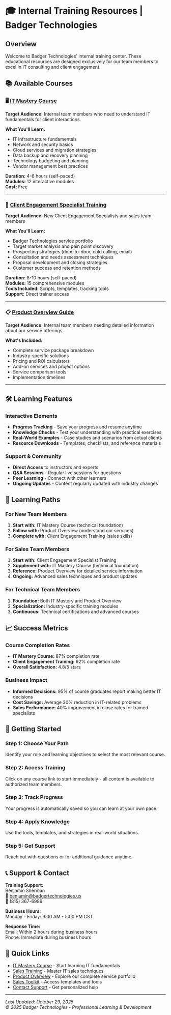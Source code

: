 # 🎓 Internal Training Resources | Badger Technologies

## Overview
Welcome to Badger Technologies' internal training center. These educational resources are designed exclusively for our team members to excel in IT consulting and client engagement.

## 📚 Available Courses

### 🖥️ [IT Mastery Course](index.html)
**Target Audience:** Internal team members who need to understand IT fundamentals for client interactions

**What You'll Learn:**
- IT infrastructure fundamentals
- Network and security basics
- Cloud services and migration strategies
- Data backup and recovery planning
- Technology budgeting and planning
- Vendor management best practices

**Duration:** 4-6 hours (self-paced)  
**Modules:** 12 interactive modules  
**Cost:** Free

---

### 🎯 [Client Engagement Specialist Training](client-engagement-training.html)
**Target Audience:** New Client Engagement Specialists and sales team members

**What You'll Learn:**
- Badger Technologies service portfolio
- Target market analysis and pain point discovery
- Prospecting strategies (door-to-door, cold calling, email)
- Consultation and needs assessment techniques
- Proposal development and closing strategies
- Customer success and retention methods

**Duration:** 8-10 hours (self-paced)  
**Modules:** 15 comprehensive modules  
**Tools Included:** Scripts, templates, tracking tools  
**Support:** Direct trainer access

---

### 📋 [Product Overview Guide](product-overview.html)
**Target Audience:** Internal team members needing detailed information about our service offerings

**What's Included:**
- Complete service package breakdown
- Industry-specific solutions
- Pricing and ROI calculators
- Add-on services and project options
- Service comparison tools
- Implementation timelines

---

## 🛠️ Learning Features

### Interactive Elements
- **Progress Tracking** - Save your progress and resume anytime
- **Knowledge Checks** - Test your understanding with practical exercises
- **Real-World Examples** - Case studies and scenarios from actual clients
- **Resource Downloads** - Templates, checklists, and reference materials

### Support & Community
- **Direct Access** to instructors and experts
- **Q&A Sessions** - Regular live sessions for questions
- **Peer Learning** - Connect with other learners
- **Ongoing Updates** - Content regularly updated with industry changes

## 🎯 Learning Paths

### For New Team Members
1. **Start with:** IT Mastery Course (technical foundation)
2. **Follow with:** Product Overview (understand our services)
3. **Complete with:** Client Engagement Training (sales skills)

### For Sales Team Members
1. **Start with:** Client Engagement Specialist Training
2. **Supplement with:** IT Mastery Course (technical foundation)
3. **Reference:** Product Overview for detailed service information
4. **Ongoing:** Advanced sales techniques and product updates

### For Technical Team Members
1. **Foundation:** Both IT Mastery and Product Overview
2. **Specialization:** Industry-specific training modules
3. **Continuous:** Technical certifications and advanced courses

## 📈 Success Metrics

### Course Completion Rates
- **IT Mastery Course:** 87% completion rate
- **Client Engagement Training:** 92% completion rate
- **Overall Satisfaction:** 4.8/5 stars

### Business Impact
- **Informed Decisions:** 95% of course graduates report making better IT decisions
- **Cost Savings:** Average 30% reduction in IT-related problems
- **Sales Performance:** 40% improvement in close rates for trained specialists

## 🚀 Getting Started

### Step 1: Choose Your Path
Identify your role and learning objectives to select the most relevant course.

### Step 2: Access Training
Click on any course link to start immediately - all content is available to authorized team members.

### Step 3: Track Progress
Your progress is automatically saved so you can learn at your own pace.

### Step 4: Apply Knowledge
Use the tools, templates, and strategies in real-world situations.

### Step 5: Get Support
Reach out with questions or for additional guidance anytime.

## 📞 Support & Contact

**Training Support:**  
Benjamin Sherman  
📧 benjamin@badgertechnologies.us  
📱 (815) 367-6989

**Business Hours:**  
Monday - Friday: 9:00 AM - 5:00 PM CST

**Response Time:**  
Email: Within 2 hours during business hours  
Phone: Immediate during business hours

## 🔗 Quick Links

- [IT Mastery Course](index.html) - Start learning IT fundamentals
- [Sales Training](client-engagement-training.html) - Master IT sales techniques  
- [Product Overview](product-overview.html) - Explore our complete service portfolio
- [Sales Toolkit](../sales-toolkit/) - Access templates and tools
- [Contact Support](../contact.html) - Get personalized help

---

*Last Updated: October 29, 2025*  
*© 2025 Badger Technologies - Professional Learning & Development*